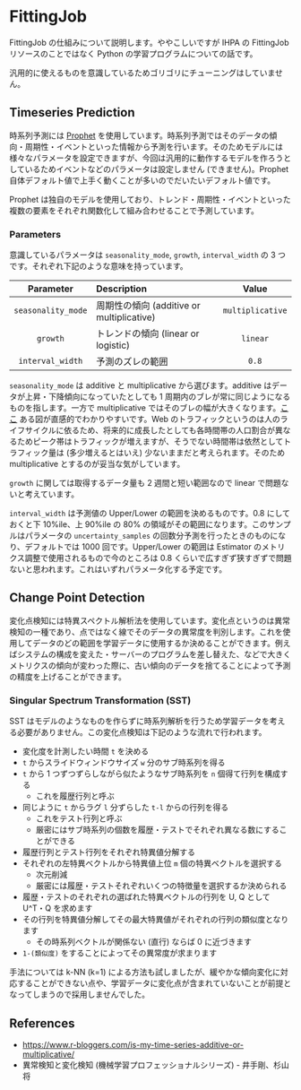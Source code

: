 # FittingJob

FittingJob の仕組みについて説明します。ややこしいですが IHPA の FittingJob リソースのことではなく Python の学習プログラムについての話です。

汎用的に使えるものを意識しているためゴリゴリにチューニングはしていません。

## Timeseries Prediction

時系列予測には [Prophet](https://facebook.github.io/prophet/) を使用しています。時系列予測ではそのデータの傾向・周期性・イベントといった情報から予測を行います。そのためモデルには様々なパラメータを設定できますが、今回は汎用的に動作するモデルを作ろうとしているためイベントなどのパラメータは設定しません (できません)。Prophet 自体デフォルト値で上手く動くことが多いのでだいたいデフォルト値です。

Prophet は独自のモデルを使用しており、トレンド・周期性・イベントといった複数の要素をそれぞれ関数化して組み合わせることで予測しています。

### Parameters

意識しているパラメータは `seasonality_mode`, `growth`, `interval_width` の 3 つです。それぞれ下記のような意味を持っています。

|Parameter|Description|Value|
|:-:|:-|:-:|
|`seasonality_mode`|周期性の傾向 (additive or multiplicative)|`multiplicative`|
|`growth`|トレンドの傾向 (linear or logistic)|`linear`|
|`interval_width`|予測のズレの範囲|`0.8`|

`seasonality_mode` は additive と multiplicative から選びます。additive はデータが上昇・下降傾向になっていたとしても 1 周期内のブレが常に同じようになるものを指します。一方で multiplicative ではそのブレの幅が大きくなります。[ここ](https://kourentzes.com/forecasting/2014/11/09/additive-and-multiplicative-seasonality/) ある図が直感的でわかりやすいです。Web のトラフィックというのは人のライフサイクルに依るため、将来的に成長したとしても各時間帯の人口割合が異なるためピーク帯はトラフィックが増えますが、そうでない時間帯は依然としてトラフィック量は (多少増えるとはいえ) 少ないままだと考えられます。そのため multiplicative とするのが妥当な気がしています。

`growth` に関しては取得するデータ量も 2 週間と短い範囲なので linear で問題ないと考えています。

`interval_width` は予測値の Upper/Lower の範囲を決めるものです。0.8 にしておくと下 10%ile、上 90%ile の 80% の領域がその範囲になります。このサンプルはパラメータの `uncertainty_samples` の回数分予測を行ったときのものになり、デフォルトでは 1000 回です。Upper/Lower の範囲は Estimator のメトリクス調整で使用されるもので今のところは 0.8 くらいで広すぎず狭すぎずで問題ないと思われます。これはいずれパラメータ化する予定です。

## Change Point Detection

変化点検知には特異スペクトル解析法を使用しています。変化点というのは異常検知の一種であり、点ではなく線でそのデータの異常度を判別します。これを使用してデータのどの範囲を学習データに使用するか決めることができます。例えばシステムの構成を変えた・サーバーのプログラムを差し替えた、などで大きくメトリクスの傾向が変わった際に、古い傾向のデータを捨てることによって予測の精度を上げることができます。

### Singular Spectrum Transformation (SST)

SST はモデルのようなものを作らずに時系列解析を行うため学習データを考える必要がありません。この変化点検知は下記のような流れで行われます。

- 変化度を計測したい時間 `t` を決める
- `t` からスライドウィンドウサイズ `w` 分のサブ時系列を得る
- `t` から 1 つずつずらしながら似たようなサブ時系列を `n` 個得て行列を構成する
  - これを履歴行列と呼ぶ
- 同じように `t` からラグ `l` 分ずらした `t-l` からの行列を得る
  - これをテスト行列と呼ぶ
  - 厳密にはサブ時系列の個数を履歴・テストでそれぞれ異なる数にすることができる
- 履歴行列とテスト行列をそれぞれ特異値分解する
- それぞれの左特異ベクトルから特異値上位 `m` 個の特異ベクトルを選択する
  - 次元削減
  - 厳密には履歴・テストそれぞれいくつの特徴量を選択するか決められる
- 履歴・テストのそれぞれの選ばれた特異ベクトルの行列を U, Q として U^T・Q を求めます
- その行列を特異値分解してその最大特異値がそれぞれの行列の類似度となります
  - その時系列ベクトルが関係ない (直行) ならば 0 に近づきます
- `1-(類似度)` をすることによってその異常度が求まります

手法については k-NN (k=1) による方法も試しましたが、緩やかな傾向変化に対応することができない点や、学習データに変化点が含まれていないことが前提となってしまうので採用しませんでした。

## References

- https://www.r-bloggers.com/is-my-time-series-additive-or-multiplicative/
- 異常検知と変化検知 (機械学習プロフェッショナルシリーズ) - 井手剛、杉山将
